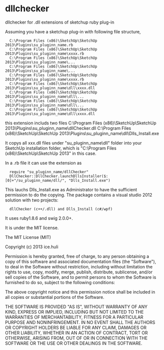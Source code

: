 dllchecker
==========

dllchecker for .dll extensions of sketchup ruby plug-in

Assuming you have a sketchup plug-in with following file structure,

      C:\Program Files (x86)\SketchUp\SketchUp 2013\Plugins\su_pluginn_name.rb
      C:\Program Files (x86)\SketchUp\SketchUp 2013\Plugins\su_pluginn_name\xxxx.rb
      C:\Program Files (x86)\SketchUp\SketchUp 2013\Plugins\su_pluginn_name\...
      C:\Program Files (x86)\SketchUp\SketchUp 2013\Plugins\su_pluginn_name\...
      C:\Program Files (x86)\SketchUp\SketchUp 2013\Plugins\su_pluginn_name\xxxx.rb
      C:\Program Files (x86)\SketchUp\SketchUp 2013\Plugins\su_pluginn_name\dll\xxxx.dll
      C:\Program Files (x86)\SketchUp\SketchUp 2013\Plugins\su_pluginn_name\dll\...
      C:\Program Files (x86)\SketchUp\SketchUp 2013\Plugins\su_pluginn_name\dll\...
      C:\Program Files (x86)\SketchUp\SketchUp 2013\Plugins\su_pluginn_name\dll\xxxx.dll

this extension includs two files
      C:\Program Files (x86)\SketchUp\SketchUp 2013\Plugins\su_pluginn_name\dllChecker.dll
      C:\Program Files (x86)\SketchUp\SketchUp 2013\Plugins\su_pluginn_name\dll\Dlls_Install.exe

It copys all xxx.dll files under "su_pluginn_name\dll" folder into your SketchUp installation folder, 
which is "C:\Program Files (x86)\SketchUp\SketchUp 2013" in this case.

In a .rb file it can use the extension as 

      require "su_pluginn_name/dllChecker"
      DllChecker::DllChecker.launchDllsInstaller($:[0]+"/su_pluginn_name/dll/", "Dlls_Install.exe")

This lauchs Dlls_Install.exe as Administrator to have the sufficient permission to do the copying.
The package contains a visual studio 2012 solution with two projects: 

      dllChecker (c++/.dll) and Dlls_Install (c#/wpf)

It uses ruby1.8.6 and swig 2.0.0+.

It is under the MIT license. 

The MIT License (MIT)

Copyright (c) 2013 ice.huli

Permission is hereby granted, free of charge, to any person obtaining a copy
of this software and associated documentation files (the "Software"), to deal
in the Software without restriction, including without limitation the rights
to use, copy, modify, merge, publish, distribute, sublicense, and/or sell
copies of the Software, and to permit persons to whom the Software is
furnished to do so, subject to the following conditions:

The above copyright notice and this permission notice shall be included in
all copies or substantial portions of the Software.

THE SOFTWARE IS PROVIDED "AS IS", WITHOUT WARRANTY OF ANY KIND, EXPRESS OR
IMPLIED, INCLUDING BUT NOT LIMITED TO THE WARRANTIES OF MERCHANTABILITY,
FITNESS FOR A PARTICULAR PURPOSE AND NONINFRINGEMENT. IN NO EVENT SHALL THE
AUTHORS OR COPYRIGHT HOLDERS BE LIABLE FOR ANY CLAIM, DAMAGES OR OTHER
LIABILITY, WHETHER IN AN ACTION OF CONTRACT, TORT OR OTHERWISE, ARISING FROM,
OUT OF OR IN CONNECTION WITH THE SOFTWARE OR THE USE OR OTHER DEALINGS IN
THE SOFTWARE.

